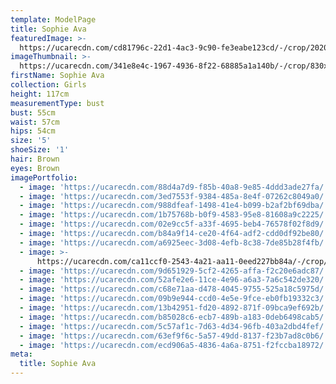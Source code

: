 ```yaml
---
template: ModelPage
title: Sophie Ava
featuredImage: >-
  https://ucarecdn.com/cd81796c-22d1-4ac3-9c90-fe3eabe123cd/-/crop/2020x1419/0,187/-/preview/
imageThumbnail: >-
  https://ucarecdn.com/341e8e4c-1967-4936-8f22-68885a1a140b/-/crop/830x908/469,97/-/preview/
firstName: Sophie Ava
collection: Girls
height: 117cm
measurementType: bust
bust: 55cm
waist: 57cm
hips: 54cm
size: '5'
shoeSize: '1'
hair: Brown
eyes: Brown
imagePortfolio:
  - image: 'https://ucarecdn.com/88d4a7d9-f85b-40a8-9e85-4ddd3ade27fa/'
  - image: 'https://ucarecdn.com/3ed7553f-9384-485a-8e4f-07262c8049a0/'
  - image: 'https://ucarecdn.com/988dfeaf-1498-41e4-b099-b2af2bf69dba/'
  - image: 'https://ucarecdn.com/1b75768b-b0f9-4583-95e8-81608a9c2225/'
  - image: 'https://ucarecdn.com/02e9cc5f-a33f-4695-beb4-76578f02f8d9/'
  - image: 'https://ucarecdn.com/b84a9f14-ce20-4f64-adf2-cdd0df92be80/'
  - image: 'https://ucarecdn.com/a6925eec-3d08-4efb-8c38-7de85b28f4fb/'
  - image: >-
      https://ucarecdn.com/ca11ccf0-2543-4a21-aa11-0eed227bb84a/-/crop/1231x2005/0,203/-/preview/
  - image: 'https://ucarecdn.com/9d651929-5cf2-4265-affa-f2c20e6adc87/'
  - image: 'https://ucarecdn.com/52afe2e6-11ce-4e96-a6a3-7a6c542de320/'
  - image: 'https://ucarecdn.com/c68e71aa-d478-4045-9755-525a18c5975d/'
  - image: 'https://ucarecdn.com/09b9e944-ccd0-4e5e-9fce-eb0fb19332c3/'
  - image: 'https://ucarecdn.com/13b42951-fd20-4892-871f-09bca9ef692b/'
  - image: 'https://ucarecdn.com/b85028c6-ecb7-489b-a183-0deb6498cab5/'
  - image: 'https://ucarecdn.com/5c57af1c-7d63-4d34-96fb-403a2dbd4fef/'
  - image: 'https://ucarecdn.com/63ef9f6c-5a57-49dd-8137-f23b7ad8c0b6/'
  - image: 'https://ucarecdn.com/ecd906a5-4836-4a6a-8751-f2fccba18972/'
meta:
  title: Sophie Ava
---
```


